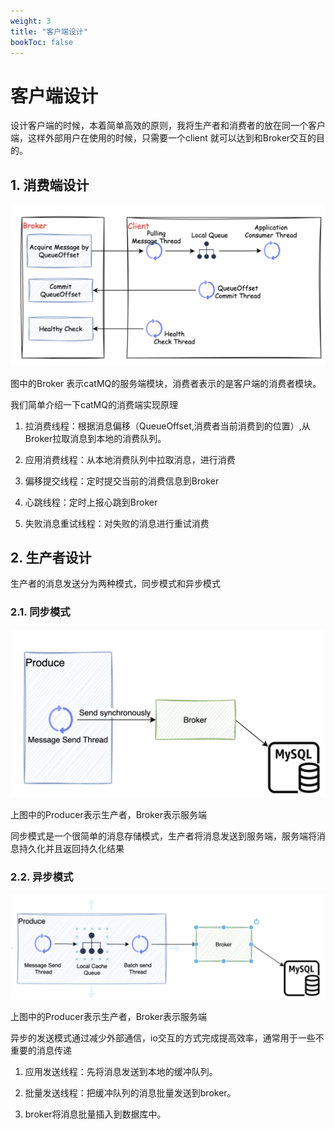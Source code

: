 ```yaml
---
weight: 3
title: "客户端设计"
bookToc: false
---
```

# 客户端设计

设计客户端的时候，本着简单高效的原则，我将生产者和消费者的放在同一个客户端，这样外部用户在使用的时候，只需要一个client
就可以达到和Broker交互的目的。

## 1. 消费端设计

![img.png](img.png)

图中的Broker 表示catMQ的服务端模块，消费者表示的是客户端的消费者模块。

我们简单介绍一下catMQ的消费端实现原理

1.  拉消费线程：根据消息偏移（QueueOffset,消费者当前消费到的位置）,从Broker拉取消息到本地的消费队列。

2.  应用消费线程：从本地消费队列中拉取消息，进行消费

3.  偏移提交线程：定时提交当前的消费信息到Broker

4.  心跳线程：定时上报心跳到Broker

5.  失败消息重试线程：对失败的消息进行重试消费

## 2. 生产者设计

生产者的消息发送分为两种模式，同步模式和异步模式

### 2.1. 同步模式

![img_1.png](img_1.png)

上图中的Producer表示生产者，Broker表示服务端

同步模式是一个很简单的消息存储模式，生产者将消息发送到服务端，服务端将消息持久化并且返回持久化结果

### 2.2. 异步模式

![img_2.png](img_2.png)

上图中的Producer表示生产者，Broker表示服务端

异步的发送模式通过减少外部通信，io交互的方式完成提高效率，通常用于一些不重要的消息传递

1.  应用发送线程：先将消息发送到本地的缓冲队列。

2.  批量发送线程：把缓冲队列的消息批量发送到broker。

3.  broker将消息批量插入到数据库中。

